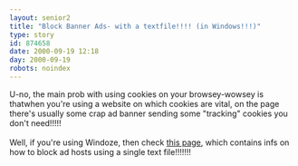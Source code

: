 ```yaml
---
layout: senior2
title: "Block Banner Ads- with a textfile!!!! (in Windows!!!)"
type: story
id: 874658
date: 2000-09-19 12:18
day: 2000-09-19
robots: noindex
---
```

U-no, the main prob with using cookies on your browsey-wowsey is thatwhen you're using a website on which cookies are vital, on the page there's usually some crap ad banner sending some "tracking" cookies you don't need!!!!!<br/> <br/>Well, if you're using Windoze, then check <a href="http://www.21stcentury.net/~flan/hosts.html">this page</a>, which contains infs on how to block ad hosts using a single text file!!!!!!!
